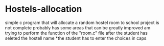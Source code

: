 # Hostels-allocation
simple c program that will allocate a random hostel room to school
project is not complete probably has some areas that can be greatly improved
am trying to perform the function of the "room.c" file after the student has seleted the hostell name
*the student has to enter the choices in caps
